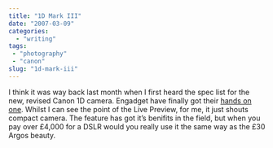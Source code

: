 ```yaml
---
title: "1D Mark III"
date: "2007-03-09"
categories:
  - "writing"
tags:
 - "photography"
 - "canon"
slug: "1d-mark-iii"
---
```


I think it was way back last month when I first heard the spec list for the new, revised Canon 1D camera. Engadget have finally got their [hands on one](https://www.engadget.com/2007/03/08/hands-on-with-canons-eos-1d-mark-iii-dslr/). Whilst I can see the point of the Live Preview, for me, it just shouts compact camera. The feature has got it’s benifits in the field, but when you pay over £4,000 for a DSLR would you really use it the same way as the £30 Argos beauty.
